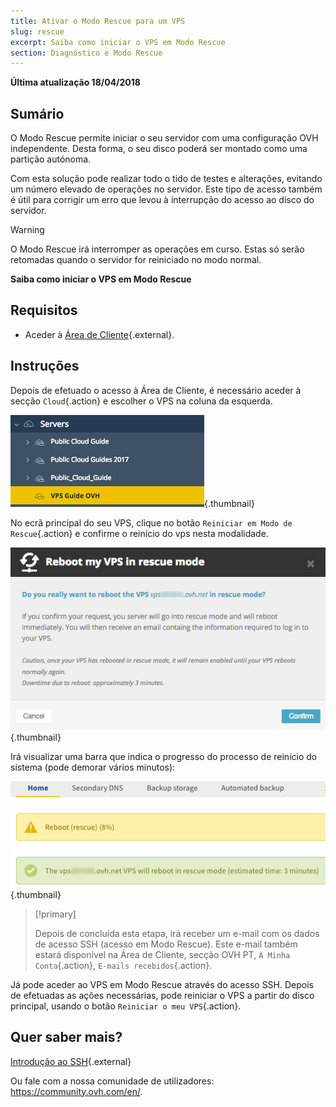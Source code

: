 ```yaml
---
title: Ativar o Modo Rescue para um VPS
slug: rescue
excerpt: Saiba como iniciar o VPS em Modo Rescue
section: Diagnóstico e Modo Rescue
---
```


**Última atualização 18/04/2018**

## Sumário

O Modo Rescue permite iniciar o seu servidor com uma configuração OVH independente. Desta forma, o seu disco poderá ser montado como uma partição autónoma.

Com esta solução pode realizar todo o tido de testes e alterações, evitando um número elevado de operações no servidor. Este tipo de acesso também é útil para corrigir um erro que levou à interrupção do acesso ao disco do servidor.

> [!warning]
>
> O Modo Rescue irá interromper as operações em curso. Estas só serão retomadas quando o servidor for reiniciado no modo normal.
> 

**Saiba como iniciar o VPS em Modo Rescue**


## Requisitos

- Aceder à [Área de Cliente](https://www.ovh.com/auth/?action=gotomanager){.external}.


## Instruções

Depois de efetuado o acesso à Área de Cliente, é necessário aceder à secção `Cloud`{.action} e escolher o VPS na coluna da esquerda.

![Secção VPS na Área de Cliente](images/vps_rescue1.png){.thumbnail}

No ecrã principal do seu VPS, clique no botão `Reiniciar em Modo de Rescue`{.action} e confirme o reinício do vps nesta modalidade.

![Confirmação do Modo Rescue](images/vps_rescue2.png){.thumbnail}

Irá visualizar uma barra que indica o progresso do processo de reinício do sistema (pode demorar vários minutos):

![Progresso do Mode Rescue](images/rescue_task.png){.thumbnail}

> [!primary]
>
> Depois de concluída esta etapa, irá receber um e-mail com os dados de acesso SSH (acesso em Modo Rescue). Este e-mail também estará disponível na Área de Cliente, secção OVH PT, `A Minha Conta`{.action}, `E-mails recebidos`{.action}.
> 

Já pode aceder ao VPS em Modo Rescue através do acesso SSH. Depois de efetuadas as ações necessárias, pode reiniciar o VPS a partir do disco principal, usando o botão `Reiniciar o meu VPS`{.action}.


## Quer saber mais?

[Introdução ao SSH](https://docs.ovh.com/pt/dedicated/ssh-introducao/){.external}

Ou fale com a nossa comunidade de utilizadores: <https://community.ovh.com/en/>.